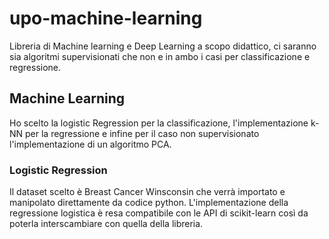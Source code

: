 # upo-machine-learning

Libreria di Machine learning e Deep Learning a scopo didattico, ci saranno sia algoritmi supervisionati che non e in
ambo i casi per classificazione e regressione. 

## Machine Learning
Ho scelto la logistic Regression per la classificazione, l'implementazione k-NN per la regressione e infine
per il caso non supervisionato l'implementazione di un algoritmo PCA. 

### Logistic Regression
Il dataset scelto è Breast Cancer Winsconsin che verrà importato e manipolato direttamente da codice python.
L'implementazione della regressione logistica è resa compatibile con le API di scikit-learn così da poterla 
interscambiare con quella della libreria.
